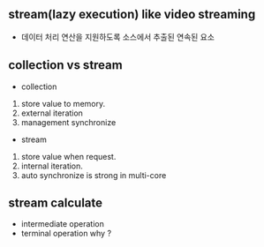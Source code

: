 ## stream(lazy execution) like video streaming
- 데이터 처리 연산을 지원하도록 소스에서 추출된 연속된 요소

## collection vs stream 
- collection
1. store value to memory.
2. external iteration
3. management synchronize
- stream
1. store value when request.
2. internal iteration.
3. auto synchronize is strong in multi-core

## stream calculate  
- intermediate  operation
- terminal operation
why ?

